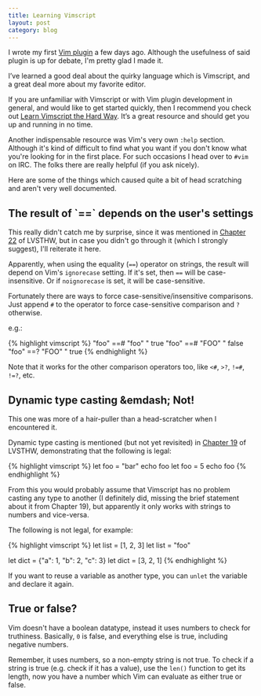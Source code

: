 ```yaml
---
title: Learning Vimscript
layout: post
category: blog
---
```


I wrote my first [Vim plugin][x-marks-the-spot] a few days ago. Although the usefulness of said plugin is up for debate, I'm pretty glad I made it. 

I’ve learned a good deal about the quirky language which is Vimscript, and a great deal more about my favorite editor. 

If you are unfamiliar with Vimscript or with Vim plugin development in general, and would like to get started quickly, then I recommend you check out [Learn Vimscript the Hard Way][lvsthw]. It’s a great resource and should get you up and running in no time. 

Another indispensable resource was Vim's very own `:help` section. Although it's kind of difficult to find what you want if you don't know what you're looking for in the first place. For such occasions I head over to `#vim` on IRC. The folks there are really helpful (if you ask nicely). 

Here are some of the things which caused quite a bit of head scratching and aren't very well documented. 

<h2 id="==">The result of `==` depends on the user's settings</h2>

This really didn't catch me by surprise, since it was mentioned in [Chapter 22][lvsthw-22] of LVSTHW, but in case you didn't go through it (which I strongly suggest), I'll reiterate it here. 

Apparently, when using the equality (`==`) operator on strings, the result will depend on Vim's `ignorecase` setting. If it's set, then `==` will be case-insensitive. Or if `noignorecase` is set, it will be case-sensitive. 

Fortunately there are ways to force case-sensitive/insensitive comparisons. Just append `#` to the operator to force case-sensitive comparison and `?` otherwise. 

e.g.: 

{% highlight vimscript %}
"foo" ==# "foo" " true
"foo" ==# "FOO" " false
"foo" ==? "FOO" " true
{% endhighlight %}

Note that it works for the other comparison operators too, like `<#`, `>?`, `!=#`, `!=?`, etc. 

<h2 id="dynamic-type-casting">Dynamic type casting &emdash; Not!</h2>

This one was more of a hair-puller than a head-scratcher when I encountered it. 

Dynamic type casting is mentioned (but not yet revisited) in [Chapter 19][lvsthw-19] of LVSTHW, demonstrating that the following is legal:
 
{% highlight vimscript %}
let foo = "bar"
echo foo
let foo = 5
echo foo
{% endhighlight %}

From this you would probably assume that Vimscript has no problem casting any type to another (I definitely did, missing the brief statement about it from Chapter 19), but apparently it only works with strings to numbers and vice-versa. 

The following is not legal, for example:

{% highlight vimscript %}
let list = [1, 2, 3]
let list = "foo"

let dict = {"a": 1, "b": 2, "c": 3}
let dict = [3, 2, 1]
{% endhighlight %}

If you want to reuse a variable as another type, you can `unlet` the variable and declare it again. 

<h2 id="true-or-false">True or false?</h2>

Vim doesn't have a boolean datatype, instead it uses numbers to check for truthiness. Basically, `0` is false, and everything else is true, including negative numbers. 

Remember, it uses numbers, so a non-empty string is not true. To check if a string is true (e.g. check if it has a value), use the `len()` function to get its length, now you have a number which Vim can evaluate as either true or false. 

[x-marks-the-spot]: https://github.com/john2x/x-marks-the-spot.vim
[lvsthw]: http://learnvimscriptthehardway.stevelosh.com
[lvsthw-22]: http://learnvimscriptthehardway.stevelosh.com/chapters/19.html
[lvsthw-19]: http://learnvimscriptthehardway.stevelosh.com/chapters/22.html
